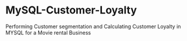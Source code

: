 # MySQL-Customer-Loyalty
Performing Customer segmentation and Calculating Customer Loyalty in MYSQL for a Movie rental Business
